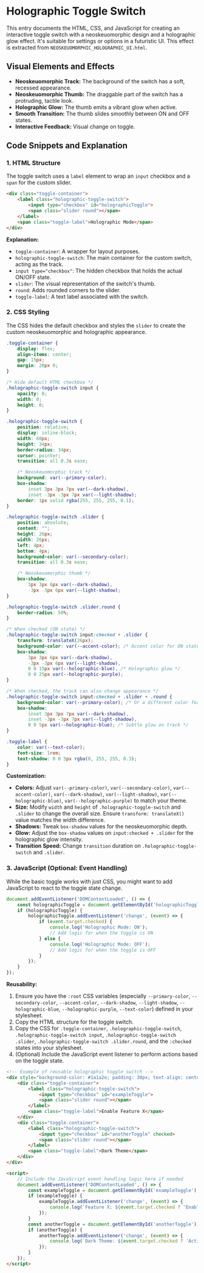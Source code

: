 # Holographic Toggle Switch

This entry documents the HTML, CSS, and JavaScript for creating an interactive toggle switch with a neoskeuomorphic design and a holographic glow effect. It's suitable for settings or options in a futuristic UI. This effect is extracted from `NEOSKEUOMORPHIC_HOLOGRAPHIC_UI.html`.

## Visual Elements and Effects

*   **Neoskeuomorphic Track:** The background of the switch has a soft, recessed appearance.
*   **Neoskeuomorphic Thumb:** The draggable part of the switch has a protruding, tactile look.
*   **Holographic Glow:** The thumb emits a vibrant glow when active.
*   **Smooth Transition:** The thumb slides smoothly between ON and OFF states.
*   **Interactive Feedback:** Visual change on toggle.

## Code Snippets and Explanation

### 1. HTML Structure

The toggle switch uses a `label` element to wrap an `input` checkbox and a `span` for the custom slider.

```html
<div class="toggle-container">
    <label class="holographic-toggle-switch">
        <input type="checkbox" id="holographicToggle">
        <span class="slider round"></span>
    </label>
    <span class="toggle-label">Holographic Mode</span>
</div>
```

**Explanation:**
*   `toggle-container`: A wrapper for layout purposes.
*   `holographic-toggle-switch`: The main container for the custom switch, acting as the track.
*   `input type="checkbox"`: The hidden checkbox that holds the actual ON/OFF state.
*   `slider`: The visual representation of the switch's thumb.
*   `round`: Adds rounded corners to the slider.
*   `toggle-label`: A text label associated with the switch.

### 2. CSS Styling

The CSS hides the default checkbox and styles the `slider` to create the custom neoskeuomorphic and holographic appearance.

```css
.toggle-container {
    display: flex;
    align-items: center;
    gap: 15px;
    margin: 20px 0;
}

/* Hide default HTML checkbox */
.holographic-toggle-switch input {
    opacity: 0;
    width: 0;
    height: 0;
}

.holographic-toggle-switch {
    position: relative;
    display: inline-block;
    width: 60px;
    height: 34px;
    border-radius: 34px;
    cursor: pointer;
    transition: all 0.3s ease;

    /* Neoskeuomorphic track */
    background: var(--primary-color);
    box-shadow:
        inset 3px 3px 7px var(--dark-shadow),
        inset -3px -3px 7px var(--light-shadow);
    border: 1px solid rgba(255, 255, 255, 0.1);
}

.holographic-toggle-switch .slider {
    position: absolute;
    content: "";
    height: 26px;
    width: 26px;
    left: 4px;
    bottom: 4px;
    background-color: var(--secondary-color);
    transition: all 0.3s ease;

    /* Neoskeuomorphic thumb */
    box-shadow:
        3px 3px 6px var(--dark-shadow),
        -3px -3px 6px var(--light-shadow);
}

.holographic-toggle-switch .slider.round {
    border-radius: 50%;
}

/* When checked (ON state) */
.holographic-toggle-switch input:checked + .slider {
    transform: translateX(26px);
    background-color: var(--accent-color); /* Accent color for ON state */
    box-shadow:
        3px 3px 6px var(--dark-shadow),
        -3px -3px 6px var(--light-shadow),
        0 0 15px var(--holographic-blue), /* Holographic glow */
        0 0 25px var(--holographic-purple);
}

/* When checked, the track can also change appearance */
.holographic-toggle-switch input:checked + .slider + .round {
    background-color: var(--primary-color); /* Or a different color for the active track */
    box-shadow:
        inset 3px 3px 7px var(--dark-shadow),
        inset -3px -3px 7px var(--light-shadow),
        0 0 5px var(--holographic-blue); /* Subtle glow on track */
}

.toggle-label {
    color: var(--text-color);
    font-size: 1rem;
    text-shadow: 0 0 5px rgba(0, 255, 255, 0.3);
}
```

**Customization:**
*   **Colors:** Adjust `var(--primary-color)`, `var(--secondary-color)`, `var(--accent-color)`, `var(--dark-shadow)`, `var(--light-shadow)`, `var(--holographic-blue)`, `var(--holographic-purple)` to match your theme.
*   **Size:** Modify `width` and `height` of `.holographic-toggle-switch` and `.slider` to change the overall size. Ensure `transform: translateX()` value matches the width difference.
*   **Shadows:** Tweak `box-shadow` values for the neoskeuomorphic depth.
*   **Glow:** Adjust the `box-shadow` values on `input:checked + .slider` for the holographic glow intensity.
*   **Transition Speed:** Change `transition` duration on `.holographic-toggle-switch` and `.slider`.

### 3. JavaScript (Optional: Event Handling)

While the basic toggle works with just CSS, you might want to add JavaScript to react to the toggle state change.

```javascript
document.addEventListener('DOMContentLoaded', () => {
    const holographicToggle = document.getElementById('holographicToggle');
    if (holographicToggle) {
        holographicToggle.addEventListener('change', (event) => {
            if (event.target.checked) {
                console.log('Holographic Mode: ON');
                // Add logic for when the toggle is ON
            } else {
                console.log('Holographic Mode: OFF');
                // Add logic for when the toggle is OFF
            }
        });
    }
});
```

**Reusability:**

1.  Ensure you have the `:root` CSS variables (especially `--primary-color`, `--secondary-color`, `--accent-color`, `--dark-shadow`, `--light-shadow`, `--holographic-blue`, `--holographic-purple`, `--text-color`) defined in your stylesheet.
2.  Copy the HTML structure for the toggle switch.
3.  Copy the CSS for `.toggle-container`, `.holographic-toggle-switch`, `.holographic-toggle-switch input`, `.holographic-toggle-switch .slider`, `.holographic-toggle-switch .slider.round`, and the `:checked` states into your stylesheet.
4.  (Optional) Include the JavaScript event listener to perform actions based on the toggle state.

```html
<!-- Example of reusable holographic toggle switch -->
<div style="background-color: #1a1a2e; padding: 30px; text-align: center; display: flex; flex-direction: column; align-items: center;">
    <div class="toggle-container">
        <label class="holographic-toggle-switch">
            <input type="checkbox" id="exampleToggle">
            <span class="slider round"></span>
        </label>
        <span class="toggle-label">Enable Feature X</span>
    </div>
    <div class="toggle-container">
        <label class="holographic-toggle-switch">
            <input type="checkbox" id="anotherToggle" checked>
            <span class="slider round"></span>
        </label>
        <span class="toggle-label">Dark Theme</span>
    </div>
</div>

<script>
    // Include the JavaScript event handling logic here if needed
    document.addEventListener('DOMContentLoaded', () => {
        const exampleToggle = document.getElementById('exampleToggle');
        if (exampleToggle) {
            exampleToggle.addEventListener('change', (event) => {
                console.log(`Feature X: ${event.target.checked ? 'Enabled' : 'Disabled'}`);
            });
        }
        const anotherToggle = document.getElementById('anotherToggle');
        if (anotherToggle) {
            anotherToggle.addEventListener('change', (event) => {
                console.log(`Dark Theme: ${event.target.checked ? 'Active' : 'Inactive'}`);
            });
        }
    });
</script>
